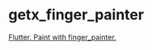 # getx_finger_painter

[Flutter. Paint with finger_painter.
](https://medium.com/easy-flutter/flutter-paint-with-finger-painter-cadb3c30d685)
